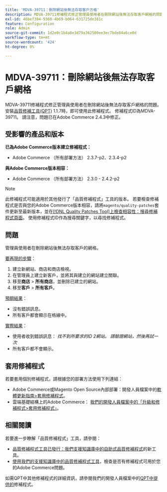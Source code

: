 ```yaml
---
title: 'MDVA-39711：刪除網站後無法存取客戶方格'
description: MDVA-39711修補程式修正管理員使用者在刪除網站後無法存取客戶網格的問題。 安裝[Quality Patches Tool (QPT)](/help/announcements/adobe-commerce-announcements/magento-quality-patches-released-new-tool-to-self-serve-quality-patches.md) 1.1.7時，即可使用此修補程式。 修補程式ID為MDVA-39711。 請注意，問題已在Adobe Commerce 2.4.3中修正。
exl-id: 46bef304-9360-4b69-b064-631725de381c
feature: Configuration
role: Admin
source-git-commit: 1d2e0c1b4a8e3d79a362500ee3ec7bde84a6ce0d
workflow-type: tm+mt
source-wordcount: '424'
ht-degree: 0%

---
```


# MDVA-39711：刪除網站後無法存取客戶網格

MDVA-39711修補程式修正管理員使用者在刪除網站後無法存取客戶網格的問題。 安裝[品質修補工具(QPT)](/help/announcements/adobe-commerce-announcements/magento-quality-patches-released-new-tool-to-self-serve-quality-patches.md) 1.1.7時，即可使用此修補程式。 修補程式ID為MDVA-39711。 請注意，問題已在Adobe Commerce 2.4.3中修正。

## 受影響的產品和版本

**已為Adobe Commerce版本建立修補程式：**

* Adobe Commerce （所有部署方法） 2.3.7-p2、2.3.4-p2

**與Adobe Commerce版本相容：**

* Adobe Commerce （所有部署方法） 2.3.0 - 2.4.2-p2

>[!NOTE]
>
>此修補程式可能適用於其他發行了「品質修補程式」工具的版本。 若要檢查修補程式是否與您的Adobe Commerce版本相容，請將`magento/quality-patches`套件更新至最新版本，並在[[!DNL Quality Patches Tool]上檢查相容性：搜尋修補程式頁面](https://devdocs.magento.com/quality-patches/tool.html#patch-grid)。 使用修補程式ID作為搜尋關鍵字，以尋找修補程式。

## 問題

管理員使用者在刪除網站後無法存取客戶的網格。

<u>要再現的步驟</u>：

1. 建立新網站、商店和商店檢視。
1. 在管理員上建立新客戶，並將其與建立的網站建立關聯。
1. 移至&#x200B;**商店** > **所有商店**，並刪除已建立的網站。
1. 移至&#x200B;**客戶** > **所有客戶**。

<u>預期結果</u>：

* 沒有錯誤訊息。
* 所有客戶都會顯示在格線中。

<u>實際結果</u>：

* 使用者收到錯誤訊息： *找不到所要求的ID 2網站。 請驗證網站，然後再試一次*
* 所有客戶都不會顯示。

## 套用修補程式

若要套用個別修補程式，請根據您的部署方法使用下列連結：

* Adobe Commerce或Magento Open Source內部部署：開發人員檔案中的[軟體更新指南>套用修補程式](https://devdocs.magento.com/guides/v2.4/comp-mgr/patching/mqp.html)。
* 雲端基礎結構上的Adobe Commerce： [我們的開發人員檔案中的「升級和修補程式>套用修補程式」](https://devdocs.magento.com/cloud/project/project-patch.html)。

## 相關閱讀

若要進一步瞭解「品質修補程式」工具，請參閱：

* [品質修補程式工具已發行：我們支援知識庫中的自助式品質修補程式](/help/announcements/adobe-commerce-announcements/magento-quality-patches-released-new-tool-to-self-serve-quality-patches.md)的新工具。
* [使用我們的支援知識庫中的品質修補程式工具](/help/support-tools/patches-available-in-qpt-tool/check-patch-for-magento-issue-with-magento-quality-patches.md)，檢查是否有修補程式可用於您的Adobe Commerce問題。

如需QPT中其他修補程式的詳細資訊，請參閱我們的開發人員檔案中的[QPT中提供的](https://devdocs.magento.com/quality-patches/tool.html#patch-grid)修補程式。
